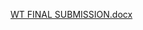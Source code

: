 [WT FINAL SUBMISSION.docx](https://github.com/akhileshasapu/library-management-system/files/15142249/WT.FINAL.SUBMISSION.docx)
